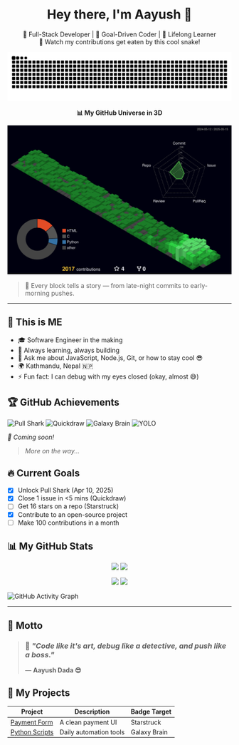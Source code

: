 <h1 align="center">Hey there, I'm Aayush 👋</h1>
<p align="center">
  🚀 Full-Stack Developer | 🎯 Goal-Driven Coder | 🧠 Lifelong Learner<br>
  🐍 Watch my contributions get eaten by this cool snake!<br>
</p>

<picture>
  <source media="(prefers-color-scheme: dark)" srcset="https://raw.githubusercontent.com/AayuAmor/AayuAmor/output/github-contribution-grid-snake-dark.svg">
  <source media="(prefers-color-scheme: light)" srcset="https://raw.githubusercontent.com/AayuAmor/AayuAmor/output/github-contribution-grid-snake.svg">
  <img alt="github contribution grid snake animation" src="https://raw.githubusercontent.com/AayuAmor/AayuAmor/output/github-contribution-grid-snake.svg">
</picture>

<p align="center">
  <strong>📊 My GitHub Universe in 3D</strong>
</p>

![](./profile-3d-contrib/profile-night-green.svg)

<blockquote>
  🧱 Every block tells a story — from late-night commits to early-morning pushes.
</blockquote>

<hr />

## 🔆 This is ME

- 🎓 Software Engineer in the making
- 🧠 Always learning, always building
- 💬 Ask me about JavaScript, Node.js, Git, or how to stay cool 😎
- 🌍 Kathmandu, Nepal 🇳🇵
- ⚡ Fun fact: I can debug with my eyes closed (okay, almost 😅)

## 🏆 GitHub Achievements

![Pull Shark](https://img.shields.io/badge/Pull%20Shark-2ea44f?style=for-the-badge&logo=github)
![Quickdraw](https://img.shields.io/badge/Quickdraw-ffcc00?style=for-the-badge&logo=github)
![Galaxy Brain](https://img.shields.io/badge/Galaxy%20Brain-8a2be2?style=for-the-badge&logo=github)
![YOLO](https://img.shields.io/badge/YOLO-ff69b4?style=for-the-badge&logo=github)



_🚧 Coming soon!_
> _More on the way..._

## 🔥 Current Goals
- [x] Unlock Pull Shark (Apr 10, 2025)
- [x] Close 1 issue in <5 mins (Quickdraw)
- [ ] Get 16 stars on a repo (Starstruck)
- [x] Contribute to an open-source project
- [ ] Make 100 contributions in a month

## 📊 My GitHub Stats

<!-- Dark Mode -->
<p align="center">
  <img src="https://github-readme-stats.vercel.app/api?username=AayuAmor&show_icons=true&theme=tokyonight&bg_color=none&hide_border=true" class="gh-dark-mode-only" />
  <img src="https://github-readme-stats.vercel.app/api/top-langs/?username=AayuAmor&layout=compact&theme=tokyonight&bg_color=none&hide_border=true" class="gh-dark-mode-only" />
</p>

<!-- Light Mode -->
<p align="center">
  <img src="https://github-readme-stats.vercel.app/api?username=AayuAmor&show_icons=true&theme=default&bg_color=none&hide_border=true" class="gh-light-mode-only" />
  <img src="https://github-readme-stats.vercel.app/api/top-langs/?username=AayuAmor&layout=compact&theme=default&bg_color=none&hide_border=true" class="gh-light-mode-only" />
</p>


![GitHub Activity Graph](https://github-readme-activity-graph.vercel.app/graph?username=AayuAmor&theme=tokyo-night&bg_color=none&area=true&hide_border=true)



---
## 🧠 Motto

> ### 💬 *"Code like it's art, debug like a detective, and push like a boss."*  
> — **Aayush Dada 😎**


## 🚀 My Projects
|       Project       |      Description       | Badge Target |
|---------------------|------------------------|--------------|
| [Payment Form](/)   | A clean payment UI     | Starstruck   |
| [Python Scripts](/) | Daily automation tools | Galaxy Brain |




